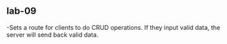 ## lab-09  

  -Sets a route for clients to do CRUD operations. If they input valid data, the server will send back valid data.
